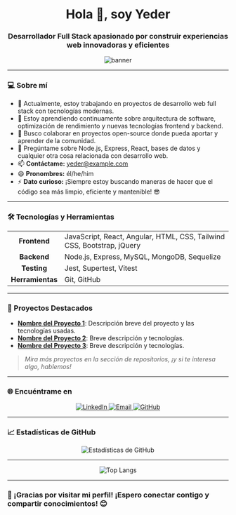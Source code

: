 <h1 align="center">Hola 👋, soy Yeder</h1>
<h3 align="center">Desarrollador Full Stack apasionado por construir experiencias web innovadoras y eficientes</h3>

<p align="center">
  <img src="https://user-images.githubusercontent.com/74309042/160262161-1919e9d2-6b25-47f5-978a-e29c1f41fa98.gif" alt="banner" />
</p>

---

### 💻 Sobre mí

- 🔭 Actualmente, estoy trabajando en proyectos de desarrollo web full stack con tecnologías modernas.
- 🌱 Estoy aprendiendo continuamente sobre arquitectura de software, optimización de rendimiento y nuevas tecnologías frontend y backend.
- 👯 Busco colaborar en proyectos open-source donde pueda aportar y aprender de la comunidad.
- 💬 Pregúntame sobre Node.js, Express, React, bases de datos y cualquier otra cosa relacionada con desarrollo web.
- 📫 **Contáctame:** yeder@example.com
- 😄 **Pronombres:** él/he/him
- ⚡ **Dato curioso:** ¡Siempre estoy buscando maneras de hacer que el código sea más limpio, eficiente y mantenible! 😎

---

### 🛠️ Tecnologías y Herramientas

<table>
  <tr>
    <td align="center"><strong>Frontend</strong></td>
    <td>JavaScript, React, Angular, HTML, CSS, Tailwind CSS, Bootstrap, jQuery</td>
  </tr>
  <tr>
    <td align="center"><strong>Backend</strong></td>
    <td>Node.js, Express, MySQL, MongoDB, Sequelize</td>
  </tr>
  <tr>
    <td align="center"><strong>Testing</strong></td>
    <td>Jest, Supertest, Vitest</td>
  </tr>
  <tr>
    <td align="center"><strong>Herramientas</strong></td>
    <td>Git, GitHub</td>
  </tr>
</table>

---

### 🚀 Proyectos Destacados

- **[Nombre del Proyecto 1](#)**: Descripción breve del proyecto y las tecnologías usadas.
- **[Nombre del Proyecto 2](#)**: Breve descripción y tecnologías.
- **[Nombre del Proyecto 3](#)**: Breve descripción y tecnologías.

> _Mira más proyectos en la sección de repositorios, ¡y si te interesa algo, hablemos!_

---

### 🌐 Encuéntrame en

<p align="center">
  <a href="https://linkedin.com/in/yeder" target="_blank">
    <img src="https://img.shields.io/badge/LinkedIn-blue?style=for-the-badge&logo=linkedin&logoColor=white" alt="LinkedIn">
  </a>
  <a href="mailto:yeder@example.com">
    <img src="https://img.shields.io/badge/Email-D14836?style=for-the-badge&logo=gmail&logoColor=white" alt="Email">
  </a>
  <a href="https://github.com/yedpt">
    <img src="https://img.shields.io/badge/GitHub-181717?style=for-the-badge&logo=github&logoColor=white" alt="GitHub">
  </a>
</p>

---

### 📈 Estadísticas de GitHub

<p align="center">
  <img src="https://github-readme-stats.vercel.app/api?username=yedpt&show_icons=true&theme=radical&count_private=true" alt="Estadísticas de GitHub">
</p>

---

<p align="center">
  <img src="https://github-readme-stats.vercel.app/api/top-langs/?username=yedpt&layout=compact&theme=radical" alt="Top Langs" />
</p>

---

### 🎉 ¡Gracias por visitar mi perfil! ¡Espero conectar contigo y compartir conocimientos! 😊

